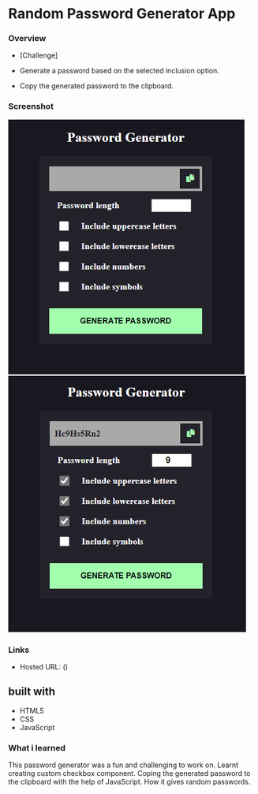 # Random Password Generator App

### Overview
  - [Challenge]
  
  - Generate a password based on the selected inclusion option.
  - Copy the generated password to the clipboard.

### Screenshot

![](./images/img1.PNG)
![](./images/img2.PNG)

### Links 

- Hosted URL: ()

## built with

- HTML5
- CSS
- JavaScript

### What i learned

This password generator was a fun and challenging to work on. Learnt creating custom checkbox component. Coping the generated password to the clipboard with the help of JavaScript. How it gives random passwords. 

